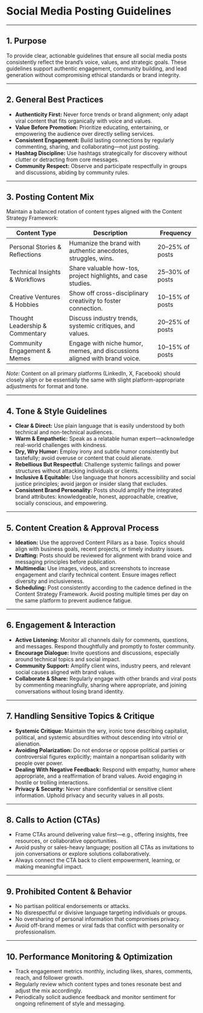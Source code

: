 # Social Media Posting Guidelines

---

## 1. Purpose

To provide clear, actionable guidelines that ensure all social media posts consistently reflect the brand’s voice, values, and strategic goals. These guidelines support authentic engagement, community building, and lead generation without compromising ethical standards or brand integrity.

---

## 2. General Best Practices

- **Authenticity First:** Never force trends or brand alignment; only adapt viral content that fits organically with voice and values.  
- **Value Before Promotion:** Prioritize educating, entertaining, or empowering the audience over directly selling services.  
- **Consistent Engagement:** Build lasting connections by regularly commenting, sharing, and collaborating—not just posting.  
- **Hashtag Discipline:** Use hashtags strategically for discovery without clutter or detracting from core messages.  
- **Community Respect:** Observe and participate respectfully in groups and discussions, abiding by community rules.

---

## 3. Posting Content Mix

Maintain a balanced rotation of content types aligned with the Content Strategy Framework:

| Content Type                | Description                                                    | Frequency              |
|-----------------------------|----------------------------------------------------------------|------------------------|
| Personal Stories & Reflections | Humanize the brand with authentic anecdotes, struggles, wins.  | 20–25% of posts        |
| Technical Insights & Workflows | Share valuable how-tos, project highlights, and case studies. | 25–30% of posts        |
| Creative Ventures & Hobbies  | Show off cross-disciplinary creativity to foster connection. | 10–15% of posts        |
| Thought Leadership & Commentary | Discuss industry trends, systemic critiques, and values.      | 20–25% of posts        |
| Community Engagement & Memes | Engage with niche humor, memes, and discussions aligned with brand voice. | 10–15% of posts        |

_Note:_ Content on all primary platforms (LinkedIn, X, Facebook) should closely align or be essentially the same with slight platform-appropriate adjustments for format and tone.

---

## 4. Tone & Style Guidelines

- **Clear & Direct:** Use plain language that is easily understood by both technical and non-technical audiences.  
- **Warm & Empathetic:** Speak as a relatable human expert—acknowledge real-world challenges with kindness.  
- **Dry, Wry Humor:** Employ irony and subtle humor consistently but tastefully; avoid overuse or content that could alienate.  
- **Rebellious But Respectful:** Challenge systemic failings and power structures without attacking individuals or clients.  
- **Inclusive & Equitable:** Use language that honors accessibility and social justice principles; avoid jargon or insider slang that excludes.  
- **Consistent Brand Personality:** Posts should amplify the integrated brand attributes: knowledgeable, honest, approachable, creative, socially conscious, and empowering.

---

## 5. Content Creation & Approval Process

- **Ideation:** Use the approved Content Pillars as a base. Topics should align with business goals, recent projects, or timely industry issues.  
- **Drafting:** Posts should be reviewed for alignment with brand voice and messaging principles before publication.  
- **Multimedia:** Use images, videos, and screenshots to increase engagement and clarify technical content. Ensure images reflect diversity and inclusiveness.  
- **Scheduling:** Post consistently according to the cadence defined in the Content Strategy Framework. Avoid posting multiple times per day on the same platform to prevent audience fatigue.

---

## 6. Engagement & Interaction

- **Active Listening:** Monitor all channels daily for comments, questions, and messages. Respond thoughtfully and promptly to foster community.  
- **Encourage Dialogue:** Invite questions and discussions, especially around technical topics and social impact.  
- **Community Support:** Amplify client wins, industry peers, and relevant social causes aligned with brand values.  
- **Collaborate & Share:** Regularly engage with other brands and viral posts by commenting meaningfully, sharing where appropriate, and joining conversations without losing brand identity.

---

## 7. Handling Sensitive Topics & Critique

- **Systemic Critique:** Maintain the wry, ironic tone describing capitalist, political, and systemic absurdities without descending into vitriol or alienation.  
- **Avoiding Polarization:** Do not endorse or oppose political parties or controversial figures explicitly; maintain a nonpartisan solidarity with people over power.  
- **Dealing With Negative Feedback:** Respond with empathy, humor where appropriate, and a reaffirmation of brand values. Avoid engaging in hostile or trolling interactions.  
- **Privacy & Security:** Never share confidential or sensitive client information. Uphold privacy and security values in all posts.

---

## 8. Calls to Action (CTAs)

- Frame CTAs around delivering value first—e.g., offering insights, free resources, or collaborative opportunities.  
- Avoid pushy or sales-heavy language; position all CTAs as invitations to join conversations or explore solutions collaboratively.  
- Always connect the CTA back to client empowerment, learning, or making meaningful impact.

---

## 9. Prohibited Content & Behavior

- No partisan political endorsements or attacks.  
- No disrespectful or divisive language targeting individuals or groups.  
- No oversharing of personal information that compromises privacy.  
- Avoid off-brand memes or viral fads that conflict with personality or professionalism.

---

## 10. Performance Monitoring & Optimization

- Track engagement metrics monthly, including likes, shares, comments, reach, and follower growth.  
- Regularly review which content types and tones resonate best and adjust the mix accordingly.  
- Periodically solicit audience feedback and monitor sentiment for ongoing refinement of style and messaging.